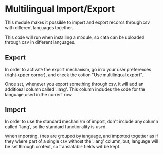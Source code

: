# Multilingual Import/Export

This module makes it possible to import and export records through csv with
different languages together.

This code will run when installing a module, so data can be uploaded through
csv in different languages.

## Export

In order to activate the export mechanism, go into your user preferences
(right-upper corner), and check the option "Use multilingual export".

Once set, whenever you export something through csv, it will add an additional
column called '.lang'. This column includes the code for the language used
in the current row.

## Import

In order to use the standard mechanism of import, don't include any column called
'.lang', so the standard functionality is used. 

When importing, lines are grouped by language, and imported together as if they
where part of a single csv without the '.lang' column, but, language will be set
through context, so translatable fields will be kept.